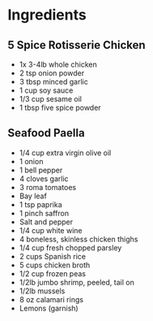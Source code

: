 # Ingredients
## 5 Spice Rotisserie Chicken
* 1x 3-4lb whole chicken
* 2 tsp onion powder
* 3 tbsp minced garlic
* 1 cup soy sauce
* 1/3 cup sesame oil
* 1 tbsp five spice powder

## Seafood Paella
* 1/4 cup extra virgin olive oil
* 1 onion
* 1 bell pepper
* 4 cloves garlic
* 3 roma tomatoes
* Bay leaf
* 1 tsp paprika
* 1 pinch saffron
* Salt and pepper
* 1/4 cup white wine
* 4 boneless, skinless chicken thighs
* 1/4 cup fresh chopped parsley
* 2 cups Spanish rice
* 5 cups chicken broth
* 1/2 cup frozen peas
* 1/2lb jumbo shrimp, peeled, tail on
* 1/2lb mussels
* 8 oz calamari rings
* Lemons (garnish)
